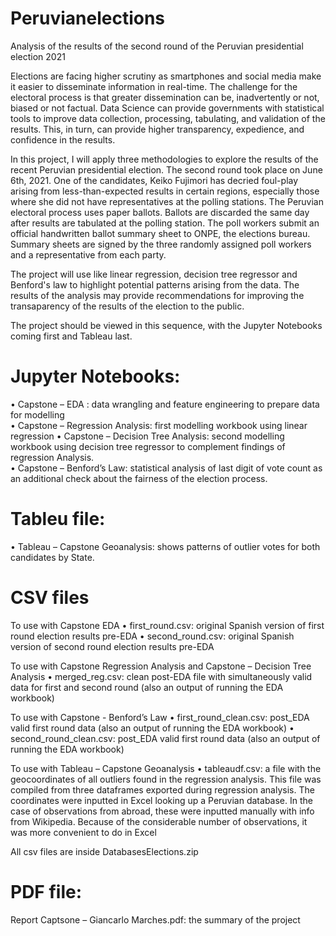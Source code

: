 # Peruvianelections
Analysis of the results of the second round of the Peruvian presidential election 2021

Elections are facing higher scrutiny as smartphones and social media make it easier to disseminate information in real-time. The challenge for the electoral process is that greater dissemination can be, inadvertently or not, biased or not factual. Data Science can provide governments with statistical tools to improve data collection, processing, tabulating, and validation of the results. This, in turn, can provide higher transparency, expedience, and confidence in the results.

In this project, I will apply three methodologies to explore the results of the recent Peruvian presidential election. The second round took place on June 6th, 2021. One of the candidates, Keiko Fujimori has decried foul-play arising from less-than-expected results in certain regions, especially those where she did not have representatives at the polling stations. The Peruvian electoral process uses paper ballots. Ballots are discarded the same day after results are tabulated at the polling station. The poll workers submit an official handwritten ballot summary sheet to ONPE, the elections bureau. Summary sheets are signed by the three randomly assigned poll workers and a representative from each party.

The project will use like linear regression, decision tree regressor and Benford's law to highlight potential patterns arising from the data. The results of the analysis may provide recommendations for improving the transaparency of the results of the election to the public.

The project should be viewed in this sequence, with the Jupyter Notebooks coming first and Tableau last. 

# Jupyter Notebooks: 
•	Capstone – EDA : data wrangling and feature engineering to prepare data for modelling  
•	Capstone – Regression Analysis: first modelling workbook using linear regression 
•	Capstone – Decision Tree Analysis: second modelling workbook using decision tree regressor to complement findings of regression Analysis.   
•	Capstone – Benford’s Law: statistical analysis of last digit of vote count as an additional check about the fairness of the election process.  

# Tableu file: 
•	Tableau – Capstone Geoanalysis: shows patterns of outlier votes for both candidates by  State. 

# CSV files
To use with Capstone EDA
•	first_round.csv: original Spanish version of first round election results pre-EDA
•	second_round.csv: original Spanish version of second round election results pre-EDA

To use with Capstone Regression Analysis and Capstone – Decision Tree Analysis
•	merged_reg.csv: clean post-EDA file with simultaneously valid data for first and second round (also an output of running the EDA workbook)

To use with Capstone - Benford’s Law
•	first_round_clean.csv: post_EDA valid first round data (also an output of running the EDA workbook)
•	second_round_clean.csv: post_EDA valid first round data (also an output of running the EDA workbook)

To use with Tableau – Capstone Geoanalysis
•	tableaudf.csv: a file with the geocoordinates of all outliers found in the regression analysis. This file was compiled from three dataframes exported during regression analysis. The coordinates were inputted in Excel looking up a Peruvian database. In the case of observations from abroad, these were inputted manually with info from Wikipedia. Because of the considerable number of observations, it was more convenient to do in Excel  

All csv files are inside DatabasesElections.zip

# PDF file: 
Report Captsone – Giancarlo Marches.pdf: the summary of the project
